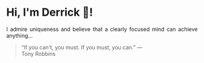 # Hi, I'm Derrick 👋!
<p align="justify">I admire uniqueness and believe that a clearly focused mind can achieve anything...</p> 
<!-- #quote-start -->
<blockquote>&ldquo;If you can't, you must. If you must, you can.&rdquo; &mdash; <footer>Tony Robbins</footer></blockquote>
<!-- #quote-end -->
